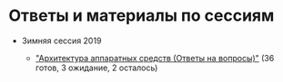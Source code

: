 # Ответы и материалы по сессиям

- Зимняя сессия 2019

  - ["Архитектура аппаратных средств (Ответы на вопросы)"](./winter_2019/architecture.md) (36 готов, 3 ожидание, 2 осталось)